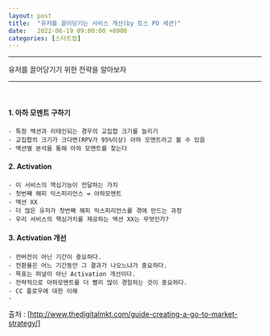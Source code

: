 ```yaml
---
layout: post
title:  "유저를 끌어당기는 서비스 개선(by 토스 PO 세션)"
date:   2022-06-19 09:00:00 +0900
categories: [스타트업]
---
```


* * *
유저를 끌어당기기 위한 전략을 알아보자 
* * *
<br/>

#### 1. 아하 모멘트 구하기

```
- 특정 액션과 리테인되는 경우의 교집합 크기를 늘리기
- 교집합의 크기가 크다면(RPV가 95%이상) 아하 모멘트라고 볼 수 있음
- 액션별 분석을 통해 아하 모멘트를 찾는다
```

#### 2. Activation 
```
- 이 서비스의 핵심기능이 전달하는 가치
- 첫번째 해피 익스피리언스 = 아하모멘트 
- 액션 XX
- 더 많은 유저가 첫번째 해피 익스피리언스를 겪에 만드는 과정
- 우리 서비스의 핵심가치를 제공하는 액션 XX는 무엇인가?
```

#### 3. Activation 개선
```
- 컨버전이 아닌 기간이 중요하다.
- 전환율은 어느 기간동안 그 결과가 나오느냐가 중요하다.
- 목표는 퍼널이 아닌 Activation 개선이다. 
- 전략적으로 아하모멘트를 더 빨리 많이 경험하는 것이 중요하다.
- CC 플로우에 대한 이해
-  
```

출처 : [http://www.thedigitalmkt.com/guide-creating-a-go-to-market-strategy/]
